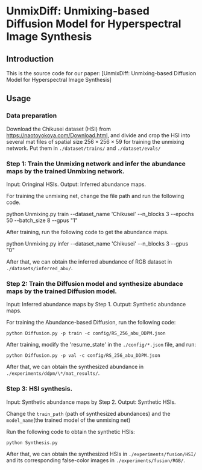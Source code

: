 # UnmixDiff: Unmixing-based Diffusion Model for Hyperspectral Image Synthesis



## Introduction

This is the source code for our paper: [UnmixDiff: Unmixing-based Diffusion Model for Hyperspectral Image Synthesis]
## Usage

### Data preparation

Download the Chikusei dataset (HSI) from https://naotoyokoya.com/Download.html, and divide and crop the HSI into several mat files of spatial size $256\times 256\times 59$ for training the unmixing network. Put them in `./dataset/trains/` and `./dataset/evals/`


### Step 1: Train the Unmixing network and infer the abundance maps by the trained Unmixing network.
Input: Oringinal HSIs.
Output: Inferred abundance maps.

For training the unmixing net, change the file path and run the following code.

python Unmixing.py train --dataset_name 'Chikusei' --n_blocks 3 --epochs 50 --batch_size 8 --gpus "1"


After training, run the following code to get the abundance maps. 

python Unmixing.py infer --dataset_name 'Chikusei' --n_blocks 3 --gpus "0"

After that, we can obtain the inferred abundance of RGB dataset in `./datasets/inferred_abu/`.

### Step 2: Train the Diffusion model and synthesize abundace maps by the trained Diffusion model.
Input: Inferred abundance maps by Step 1.
Output: Synthetic abundance maps.

For training the Abundance-based Diffusion, run the following code:

`python Diffusion.py -p train -c config/RS_256_abu_DDPM.json`

After training, modify the 'resume_state' in the `./config/*.json` file, and run:

`python Diffusion.py -p val -c config/RS_256_abu_DDPM.json`

After that, we can obtain the synthesized abundance in `./experiments/ddpm/\*/mat_results/`.

### Step 3: HSI synthesis.
Input: Synthetic abundance maps by Step 2.
Output: Synthetic HSIs.

Change the `train_path` (path of synthesized abundances) and the `model_name`(the trained model of the unmixing net)

Run the following code to obtain the synthetic HSIs:

`python Synthesis.py`

After that, we can obtain the synthesized HSIs in `./experiments/fusion/HSI/` and its corresponding false-color images in `./experiments/fusion/RGB/`.







